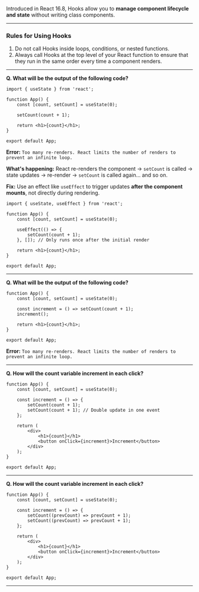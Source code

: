 
Introduced in React 16.8, Hooks allow you to **manage component lifecycle and state** without writing class components.

---
### Rules for Using Hooks

1. Do not call Hooks inside loops, conditions, or nested functions. 
2. Always call Hooks at the top level of your React function to ensure that they run in the same order every time a component renders.

---

**Q. What will be the output of the following code?**

```
import { useState } from 'react';

function App() {
	const [count, setCount] = useState(0);
	
	setCount(count + 1);
	
	return <h1>{count}</h1>;
}

export default App;
```

**Error:** `Too many re-renders. React limits the number of renders to prevent an infinite loop.`

**What's happening:** React re-renders the component → `setCount` is called → state updates → re-render → `setCount` is called again... and so on.

**Fix:** Use an effect like `useEffect` to trigger updates **after the component mounts**, not directly during rendering.

```
import { useState, useEffect } from 'react';

function App() {
	const [count, setCount] = useState(0);

	useEffect(() => {
		setCount(count + 1);
	}, []); // Only runs once after the initial render

	return <h1>{count}</h1>;
}

export default App;
```

---

**Q. What will be the output of the following code?**

```
function App() {
	const [count, setCount] = useState(0);
	
	const increment = () => setCount(count + 1);
	increment();
	
	return <h1>{count}</h1>;
}

export default App;
```

**Error:** `Too many re-renders. React limits the number of renders to prevent an infinite loop.`

---

**Q. How will the count variable increment in each click?**

```
function App() {
	const [count, setCount] = useState(0);

	const increment = () => {
		setCount(count + 1);
		setCount(count + 1); // Double update in one event
	};

	return (
		<div>
			<h1>{count}</h1>
			<button onClick={increment}>Increment</button>
		</div>
	);
}

export default App;
```

---

**Q. How will the count variable increment in each click?**

```
function App() {
	const [count, setCount] = useState(0);
	
	const increment = () => {
		setCount((prevCount) => prevCount + 1);
		setCount((prevCount) => prevCount + 1);
	};

	return (
		<div>
			<h1>{count}</h1>
			<button onClick={increment}>Increment</button>
		</div>
	);
}

export default App;
```

---
